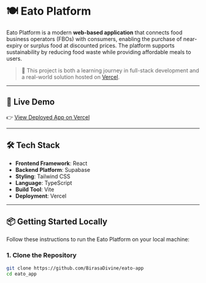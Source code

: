 # 🍽️ Eato Platform

Eato Platform is a modern **web-based application** that connects food business operators (FBOs) with consumers, enabling the purchase of near-expiry or surplus food at discounted prices. The platform supports sustainability by reducing food waste while providing affordable meals to users.

> 🧪 This project is both a learning journey in full-stack development and a real-world solution hosted on [Vercel](https://eato-platform.vercel.app/).

---

## 🚀 Live Demo

👉 [View Deployed App on Vercel](https://eato-platform.vercel.app/)

---

## 🛠️ Tech Stack

- **Frontend Framework**: React
- **Backend Platform**: Supabase
- **Styling**: Tailwind CSS
- **Language**: TypeScript
- **Build Tool**: Vite
- **Deployment**: Vercel

---

## 📦 Getting Started Locally

Follow these instructions to run the Eato Platform on your local machine:

### 1. Clone the Repository

```bash
git clone https://github.com/BirasaDivine/eato-app
cd eato_app
